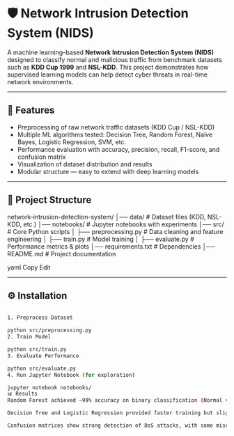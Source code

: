 # 🛡️ Network Intrusion Detection System (NIDS)

A machine learning–based **Network Intrusion Detection System (NIDS)** designed to classify normal and malicious traffic from benchmark datasets such as **KDD Cup 1999** and **NSL-KDD**. This project demonstrates how supervised learning models can help detect cyber threats in real-time network environments.

---

## 🚀 Features
- Preprocessing of raw network traffic datasets (KDD Cup / NSL-KDD)  
- Multiple ML algorithms tested: Decision Tree, Random Forest, Naïve Bayes, Logistic Regression, SVM, etc.  
- Performance evaluation with accuracy, precision, recall, F1-score, and confusion matrix  
- Visualization of dataset distribution and results  
- Modular structure — easy to extend with deep learning models  

---

## 📂 Project Structure
network-intrusion-detection-system/
│── data/ # Dataset files (KDD, NSL-KDD, etc.)
│── notebooks/ # Jupyter notebooks with experiments
│── src/ # Core Python scripts
│ ├── preprocessing.py # Data cleaning and feature engineering
│ ├── train.py # Model training
│ ├── evaluate.py # Performance metrics & plots
│── requirements.txt # Dependencies
│── README.md # Project documentation

yaml
Copy
Edit

---

## ⚙️ Installation

```bash

1. Preprocess Dataset

python src/preprocessing.py
2. Train Model

python src/train.py
3. Evaluate Performance

python src/evaluate.py
4. Run Jupyter Notebook (for exploration)

jupyter notebook notebooks/
📊 Results
Random Forest achieved ~99% accuracy on binary classification (Normal vs Attack).

Decision Tree and Logistic Regression provided faster training but slightly lower accuracy.

Confusion matrices show strong detection of DoS attacks, with some misclassifications in U2R/R2L categories (expected due to dataset imbalance).

